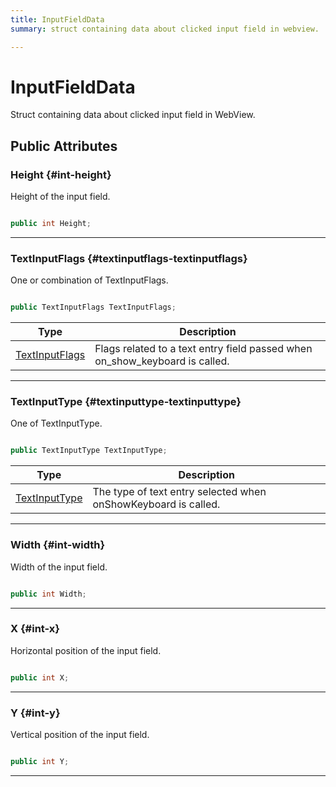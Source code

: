 ```yaml
---
title: InputFieldData
summary: struct containing data about clicked input field in webview. 

---
```


# InputFieldData




Struct containing data about clicked input field in WebView.   





## Public Attributes

### Height {#int-height}

Height of the input field. 

```csharp

public int Height;

```






-----------

### TextInputFlags {#textinputflags-textinputflags}

One or combination of TextInputFlags. 

```csharp

public TextInputFlags TextInputFlags;

```

| Type | Description  | 
|--|--|
| [TextInputFlags](/versioned_docs/version-22-Mar-2023/unity-api/api/UnityEngine.XR.MagicLeap/MLWebView/UnityEngine.XR.MagicLeap.MLWebView.md#enums-textinputflags) | Flags related to a text entry field passed when on&#95;show&#95;keyboard is called.  |





-----------

### TextInputType {#textinputtype-textinputtype}

One of TextInputType. 

```csharp

public TextInputType TextInputType;

```

| Type | Description  | 
|--|--|
| [TextInputType](/versioned_docs/version-22-Mar-2023/unity-api/api/UnityEngine.XR.MagicLeap/MLWebView/UnityEngine.XR.MagicLeap.MLWebView.md#enums-textinputtype) | The type of text entry selected when onShowKeyboard is called.  |





-----------

### Width {#int-width}

Width of the input field. 

```csharp

public int Width;

```






-----------

### X {#int-x}

Horizontal position of the input field. 

```csharp

public int X;

```






-----------

### Y {#int-y}

Vertical position of the input field. 

```csharp

public int Y;

```






-----------


